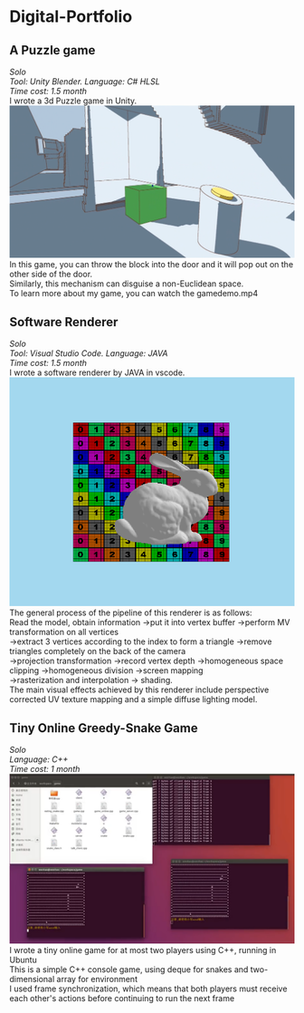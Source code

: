# Digital-Portfolio
## A Puzzle game
*Solo*<br>
*Tool: Unity Blender. Language: C# HLSL*<br>
*Time cost: 1.5 month*<br>
I wrote a 3d Puzzle game in Unity.<br>
![image](game.png)<br>
In this game, you can throw the block into the door and it will pop out on the other side of the door.<br>
Similarly, this mechanism can disguise a non-Euclidean space.<br>
To learn more about my game, you can watch the gamedemo.mp4 <br>
## Software Renderer
*Solo*<br>
*Tool: Visual Studio Code. Language: JAVA*<br>
*Time cost: 1.5 month*<br>
I wrote a software renderer by JAVA in vscode.<br>
![image](pic1.png)<br>
The general process of the pipeline of this renderer is as follows:<br>
Read the model, obtain information ->put it into vertex buffer ->perform MV transformation on all vertices <br>
->extract 3 vertices according to the index to form a triangle ->remove triangles completely on the back of the camera <br>
->projection transformation ->record vertex depth ->homogeneous space clipping ->homogeneous division ->screen mapping<br>
->rasterization and interpolation -> shading. <br>
The main visual effects achieved by this renderer include perspective corrected UV texture mapping and a simple diffuse lighting model.<br>
## Tiny Online Greedy-Snake Game
*Solo*<br>
*Language: C++*<br>
*Time cost: 1 month*<br>
![image](snake.png)<br>
I wrote a tiny online game for at most two players using C++, running in Ubuntu<br>
This is a simple C++ console game, using deque for snakes and two-dimensional array for environment  <br>
I used frame synchronization, which means that both players must receive each other's actions before continuing to run the next frame <br>


